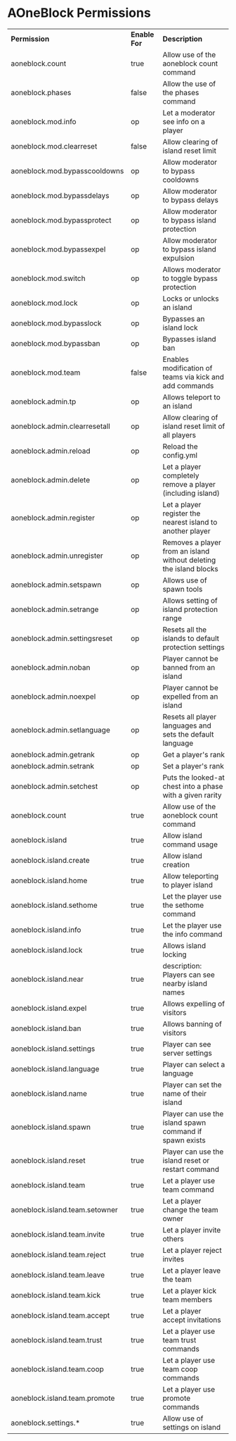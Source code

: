 # AOneBlock Permissions

<table align='center'>
<tr>
  <td align='left'><b>Permission</b></td>
  <td align='left'><b>Enable For</b></td>
  <td align='left'><b>Description</b></td>
</tr>
<tr>
  <td align='left'>aoneblock.count</td>
  <td align='left'>true</td>
  <td align='left'>Allow use of the aoneblock count command</td>
</tr>
<tr>
  <td align='left'>aoneblock.phases</td>
  <td align='left'>false</td>
  <td align='left'>Allow the use of the phases command</td>
</tr>
<tr>
  <td align='left'>aoneblock.mod.info</td>
  <td align='left'>op</td>
  <td align='left'>Let a moderator see info on a player</td>
</tr>
<tr>
  <td align='left'>aoneblock.mod.clearreset</td>
  <td align='left'>false</td>
  <td align='left'>Allow clearing of island reset limit</td>
</tr>
<tr>
  <td align='left'>aoneblock.mod.bypasscooldowns</td>
  <td align='left'>op</td>
  <td align='left'>Allow moderator to bypass cooldowns</td>
</tr>
<tr>
  <td align='left'>aoneblock.mod.bypassdelays</td>
  <td align='left'>op</td>
  <td align='left'>Allow moderator to bypass delays</td>
</tr>
<tr>
  <td align='left'>aoneblock.mod.bypassprotect</td>
  <td align='left'>op</td>
  <td align='left'>Allow moderator to bypass island protection</td>
</tr>
<tr>
  <td align='left'>aoneblock.mod.bypassexpel</td>
  <td align='left'>op</td>
  <td align='left'>Allow moderator to bypass island expulsion</td>
</tr>
<tr>
  <td align='left'>aoneblock.mod.switch</td>
  <td align='left'>op</td>
  <td align='left'>Allows moderator to toggle bypass protection</td>
</tr>
<tr>
  <td align='left'>aoneblock.mod.lock</td>
  <td align='left'>op</td>
  <td align='left'>Locks or unlocks an island</td>
</tr>
<tr>
  <td align='left'>aoneblock.mod.bypasslock</td>
  <td align='left'>op</td>
  <td align='left'>Bypasses an island lock</td>
</tr>
<tr>
  <td align='left'>aoneblock.mod.bypassban</td>
  <td align='left'>op</td>
  <td align='left'>Bypasses island ban</td>
</tr>
<tr>
  <td align='left'>aoneblock.mod.team</td>
  <td align='left'>false</td>
  <td align='left'>Enables modification of teams via kick and add commands</td>
</tr>
<tr>
  <td align='left'>aoneblock.admin.tp</td>
  <td align='left'>op</td>
  <td align='left'>Allows teleport to an island</td>
</tr>
<tr>
  <td align='left'>aoneblock.admin.clearresetall</td>
  <td align='left'>op</td>
  <td align='left'>Allow clearing of island reset limit of all players</td>
</tr>
<tr>
  <td align='left'>aoneblock.admin.reload</td>
  <td align='left'>op</td>
  <td align='left'>Reload the config.yml</td>
</tr>
<tr>
  <td align='left'>aoneblock.admin.delete</td>
  <td align='left'>op</td>
  <td align='left'>Let a player completely remove a player (including island)</td>
</tr>
<tr>
  <td align='left'>aoneblock.admin.register</td>
  <td align='left'>op</td>
  <td align='left'>Let a player register the nearest island to another player</td>
</tr>
<tr>
  <td align='left'>aoneblock.admin.unregister</td>
  <td align='left'>op</td>
  <td align='left'>Removes a player from an island without deleting the island blocks</td>
</tr>
<tr>
  <td align='left'>aoneblock.admin.setspawn</td>
  <td align='left'>op</td>
  <td align='left'>Allows use of spawn tools</td>
</tr>
<tr>
  <td align='left'>aoneblock.admin.setrange</td>
  <td align='left'>op</td>
  <td align='left'>Allows setting of island protection range</td>
</tr>
<tr>
  <td align='left'>aoneblock.admin.settingsreset</td>
  <td align='left'>op</td>
  <td align='left'>Resets all the islands to default protection settings</td>
</tr>
<tr>
  <td align='left'>aoneblock.admin.noban</td>
  <td align='left'>op</td>
  <td align='left'>Player cannot be banned from an island</td>
</tr>
<tr>
  <td align='left'>aoneblock.admin.noexpel</td>
  <td align='left'>op</td>
  <td align='left'>Player cannot be expelled from an island</td>
</tr>
<tr>
  <td align='left'>aoneblock.admin.setlanguage</td>
  <td align='left'>op</td>
  <td align='left'>Resets all player languages and sets the default language</td>
</tr>
<tr>
  <td align='left'>aoneblock.admin.getrank</td>
  <td align='left'>op</td>
  <td align='left'>Get a player's rank</td>
</tr>
<tr>
  <td align='left'>aoneblock.admin.setrank</td>
  <td align='left'>op</td>
  <td align='left'>Set a player's rank</td>
</tr>
<tr>
  <td align='left'>aoneblock.admin.setchest</td>
  <td align='left'>op</td>
  <td align='left'>Puts the looked-at chest into a phase with a given rarity</td>
</tr>
<tr>
  <td align='left'>aoneblock.count</td>
  <td align='left'>true </td>
  <td align='left'>Allow use of the aoneblock count command</td>
</tr>
<tr>
  <td align='left'>aoneblock.island</td>
  <td align='left'>true</td>
  <td align='left'>Allow island command usage</td>
</tr>
<tr>
  <td align='left'>aoneblock.island.create</td>
  <td align='left'>true</td>
  <td align='left'>Allow island creation</td>
</tr>
<tr>
  <td align='left'>aoneblock.island.home</td>
  <td align='left'>true</td>
  <td align='left'>Allow teleporting to player island</td>
</tr>
<tr>
  <td align='left'>aoneblock.island.sethome</td>
  <td align='left'>true</td>
  <td align='left'>Let the player use the sethome command</td>
</tr>
<tr>
  <td align='left'>aoneblock.island.info</td>
  <td align='left'>true</td>
  <td align='left'>Let the player use the info command</td>
</tr>
<tr>
  <td align='left'>aoneblock.island.lock</td>
  <td align='left'>true</td>
  <td align='left'>Allows island locking</td>
</tr>
<tr>
  <td align='left'>aoneblock.island.near</td>
  <td align='left'>true</td>
  <td align='left'>description: Players can see nearby island names</td>
</tr>
<tr>
  <td align='left'>aoneblock.island.expel</td>
  <td align='left'>true</td>
  <td align='left'>Allows expelling of visitors</td>
</tr>
<tr>
  <td align='left'>aoneblock.island.ban</td>
  <td align='left'>true</td>
  <td align='left'>Allows banning of visitors</td>
</tr>
<tr>
  <td align='left'>aoneblock.island.settings</td>
  <td align='left'>true</td>
  <td align='left'>Player can see server settings</td>
</tr>
<tr>
  <td align='left'>aoneblock.island.language</td>
  <td align='left'>true</td>
  <td align='left'>Player can select a language</td>
</tr>
<tr>
  <td align='left'>aoneblock.island.name</td>
  <td align='left'>true</td>
  <td align='left'>Player can set the name of their island</td>
</tr>
<tr>
  <td align='left'>aoneblock.island.spawn</td>
  <td align='left'>true</td>
  <td align='left'>Player can use the island spawn command if spawn exists</td>
</tr>
<tr>
  <td align='left'>aoneblock.island.reset</td>
  <td align='left'>true</td>
  <td align='left'>Player can use the island reset or restart command</td>
</tr>
<tr>
  <td align='left'>aoneblock.island.team</td>
  <td align='left'>true</td>
  <td align='left'>Let a player use team command</td>
</tr>
<tr>
  <td align='left'>aoneblock.island.team.setowner</td>
  <td align='left'>true</td>
  <td align='left'>Let a player change the team owner</td>
</tr>
<tr>
  <td align='left'>aoneblock.island.team.invite</td>
  <td align='left'>true</td>
  <td align='left'>Let a player invite others</td>
</tr>
<tr>
  <td align='left'>aoneblock.island.team.reject</td>
  <td align='left'>true</td>
  <td align='left'>Let a player reject invites</td>
</tr>
<tr>
  <td align='left'>aoneblock.island.team.leave</td>
  <td align='left'>true</td>
  <td align='left'>Let a player leave the team</td>
</tr>
<tr>
  <td align='left'>aoneblock.island.team.kick</td>
  <td align='left'>true</td>
  <td align='left'>Let a player kick team members</td>
</tr>
<tr>
  <td align='left'>aoneblock.island.team.accept</td>
  <td align='left'>true</td>
  <td align='left'>Let a player accept invitations</td>
</tr>
<tr>
  <td align='left'>aoneblock.island.team.trust</td>
  <td align='left'>true</td>
  <td align='left'>Let a player use team trust commands</td>
</tr>
<tr>
  <td align='left'>aoneblock.island.team.coop</td>
  <td align='left'>true</td>
  <td align='left'>Let a player use team coop commands</td>
</tr>
<tr>
  <td align='left'>aoneblock.island.team.promote</td>
  <td align='left'>true</td>
  <td align='left'>Let a player use promote commands</td>
</tr>
<tr>
  <td align='left'>aoneblock.settings.*</td>
  <td align='left'>true</td>
  <td align='left'>Allow use of settings on island</td>
</tr>
</table>
